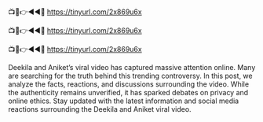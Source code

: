 📺📱👉◄◄🔴 https://tinyurl.com/2x869u6x

📺📱👉◄◄🔴 https://tinyurl.com/2x869u6x

📺📱👉◄◄🔴 https://tinyurl.com/2x869u6x

 
 Deekila and Aniket’s viral video has captured massive attention online. Many are searching for the truth behind this trending controversy. In this post, we analyze the facts, reactions, and discussions surrounding the video. While the authenticity remains unverified, it has sparked debates on privacy and online ethics. Stay updated with the latest information and social media reactions surrounding the Deekila and Aniket viral video.

